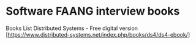 # Software FAANG interview books
Books List
Distributed Systems - Free digital version [https://www.distributed-systems.net/index.php/books/ds4/ds4-ebook/]
